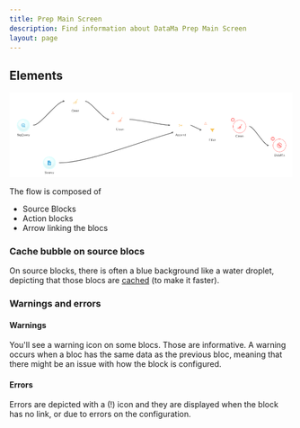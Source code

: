 ```yaml
---
title: Prep Main Screen
description: Find information about DataMa Prep Main Screen
layout: page
---
```


## Elements
![Global Prep UI](images/elements.png)

The flow is composed of 
  - Source Blocks
  - Action blocks
  - Arrow linking the blocs

### Cache bubble on source blocs
On source blocks, there is often a blue background like a water droplet, depicting that those blocs are [cached](https://en.wiktionary.org/wiki/cache#en) (to make it faster).

### Warnings and errors

#### Warnings
You'll see a warning icon on some blocs. Those are informative. A warning occurs when a bloc has the same data as the previous bloc, meaning that there might be an issue with how the block is configured.
 

#### Errors
Errors are depicted with a (!) icon and they are displayed when the block has no link, or due to errors on the configuration.
 

